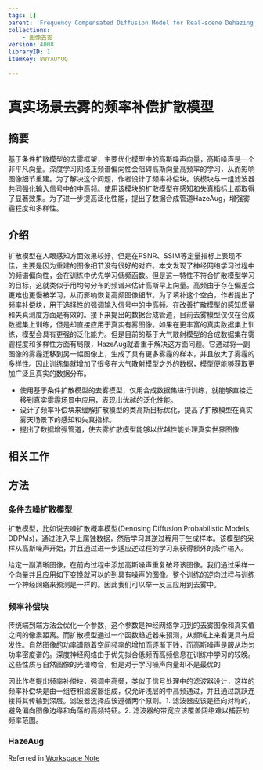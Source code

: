 ```yaml
---
tags: []
parent: 'Frequency Compensated Diffusion Model for Real-scene Dehazing'
collections:
    - 图像去雾
version: 4008
libraryID: 1
itemKey: 8WYAUYQQ

---
```

# 真实场景去雾的频率补偿扩散模型

## 摘要

基于条件扩散模型的去雾框架，主要优化模型中的高斯噪声向量，高斯噪声是一个非平凡向量。深度学习网络正频谱偏向性会阻碍高斯向量高频率的学习，从而影响图像细节重建。为了解决这个问题，作者设计了频率补偿块。该模块与一组滤波器共同强化输入信号中的中高频。使用该模块的扩散模型在感知和失真指标上都取得了显著效果。为了进一步提高泛化性能，提出了数据合成管道HazeAug，增强雾霾程度和多样性。

## 介绍

扩散模型在人眼感知方面效果较好，但是在PSNR、SSIM等定量指标上表现不佳，主要是因为重建的图像细节没有很好的对齐。本文发现了神经网络学习过程中的频谱偏向性，会在训练中优先学习低频函数。但是这一特性不符合扩散模型学习的目标，这就类似于用均匀分布的频谱来估计高斯早上向量。高频由于存在偏差会更难也更慢被学习，从而影响恢复高频图像细节。为了填补这个空白，作者提出了频率补偿块，用于选择性的强调输入信号中的中高频。在改善扩散模型的感知质量和失真测度方面是有效的。接下来提出的数据合成管道，目前去雾模型仅仅在合成数据集上训练，但是却直接应用于真实有雾图像。如果在更丰富的真实数据集上训练，模型会具有更强的泛化能力。但是目前的基于大气散射模型的合成数据集在雾霾程度和多样性方面有局限，HazeAug就着重于解决这方面问题。它通过将一副图像的雾霾迁移到另一幅图像上，生成了具有更多雾霾的样本，并且放大了雾霾的多样性。因此训练集就增加了很多在大气散射模型之外的数据，模型便能够获取更加广泛且真实的数据分布。

*   使用基于条件扩散模型的去雾模型，仅用合成数据集进行训练，就能够直接迁移到真实雾霾场景中应用，表现出优越的泛化性能。
*   设计了频率补偿块来缓解扩散模型的类高斯目标优化，提高了扩散模型在真实雾天场景下的感知和失真指标。
*   提出了数据增强管道，使去雾扩散模型能够以优越性能处理真实世界图像

## 相关工作

## 方法

### 条件去噪扩散模型

扩散模型，比如说去噪扩散概率模型(Denosing Diffusion Probabilistic Models, DDPMs)，通过注入早上腐蚀数据，然后学习其逆过程用于生成样本。该模型的采样从高斯噪声开始，并且通过进一步适应逆过程的学习来获得额外的条件输入。

给定一副清晰图像，在前向过程中添加高斯噪声重复破坏该图像。我们通过采样一个向量并且应用如下变换就可以的到具有噪声的图像。整个训练的逆向过程与训练一个神经网络来预测是一样的。因此我们可以举一反三应用到去雾中。

### 频率补偿块

传统端到端方法会优化一个参数，这个参数是神经网络学习到的去雾图像和真实值之间的像素距离。而扩散模型通过一个函数趋近器来预测，从频域上来看更具有启发性。自然图像的功率谱随着空间频率的增加而逐渐下贱，而高斯噪声是服从均匀功率密度谱的。深度神经网络由于优先拟合低频而高频信息在训练中学习的较晚。这些性质与自然图像的光谱吻合，但是对于学习噪声向量却不是最优的

因此作者提出频率补偿块，强调中高频，类似于信号处理中的滤波器设计，这样的频率补偿块是由一组卷积滤波器组成，仅允许浅层的中高频通过，并且通过跳跃连接将其传输到深层。滤波器选择应该遵循两个原则。1. 滤波器应该是径向对称的，避免偏向图像边缘和角落的高频特征。2. 滤波器的带宽应该覆盖网络难以捕获的频率范围。

### HazeAug

Referred in <a href="./学术论文笔记汇总-RYZ5DF37.md" rel="noopener noreferrer nofollow" zhref="zotero://note/u/RYZ5DF37/?ignore=1&#x26;line=-1" ztype="znotelink" class="internal-link">Workspace Note</a>
